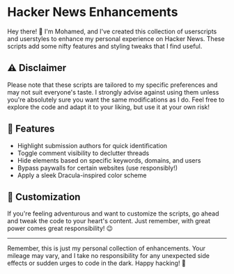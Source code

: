 # Hacker News Enhancements

Hey there! 👋 I'm Mohamed, and I've created this collection of userscripts and userstyles to enhance my personal experience on Hacker News. These scripts add some nifty features and styling tweaks that I find useful.

## ⚠️ Disclaimer

Please note that these scripts are tailored to my specific preferences and may not suit everyone's taste. I strongly advise against using them unless you're absolutely sure you want the same modifications as I do. Feel free to explore the code and adapt it to your liking, but use it at your own risk!

## 🚀 Features

- Highlight submission authors for quick identification
- Toggle comment visibility to declutter threads
- Hide elements based on specific keywords, domains, and users
- Bypass paywalls for certain websites (use responsibly!)
- Apply a sleek Dracula-inspired color scheme

## 🎨 Customization

If you're feeling adventurous and want to customize the scripts, go ahead and tweak the code to your heart's content. Just remember, with great power comes great responsibility! 😉

---

Remember, this is just my personal collection of enhancements. Your mileage may vary, and I take no responsibility for any unexpected side effects or sudden urges to code in the dark. Happy hacking! 🖖